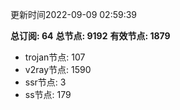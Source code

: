 更新时间2022-09-09 02:59:39

**总订阅: 64**
**总节点: 9192**
**有效节点: 1879**
- trojan节点: 107
- v2ray节点: 1590
- ssr节点: 3
- ss节点: 179
